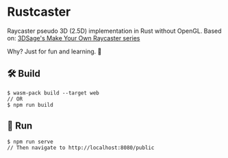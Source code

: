 # Rustcaster

Raycaster pseudo 3D (2.5D) implementation in Rust without OpenGL.
Based on: [3DSage's Make Your Own Raycaster series](https://www.youtube.com/watch?v=gYRrGTC7GtA)

Why? Just for fun and learning. 🙂

## 🛠️ Build

```shell
$ wasm-pack build --target web
// OR
$ npm run build
```

## 🚀 Run

```shell
$ npm run serve
// Then navigate to http://localhost:8080/public
```
```
